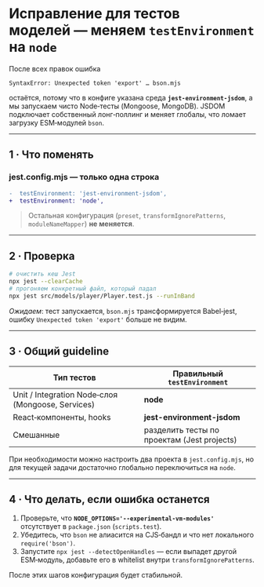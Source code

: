 
# Исправление для тестов моделей — меняем `testEnvironment` на `node`

После всех правок ошибка  
```
SyntaxError: Unexpected token 'export' … bson.mjs
```  
остаётся, потому что в конфиге указана среда **`jest-environment-jsdom`**, а мы
запускаем чисто Node‑тесты (Mongoose, MongoDB). JSDOM подключает собственный
лонг‑поллинг и меняет глобалы, что ломает загрузку ESM‑модулей `bson`.

---

## 1 · Что поменять

### jest.config.mjs — только одна строка

```diff
-  testEnvironment: 'jest-environment-jsdom',
+  testEnvironment: 'node',
```

> Остальная конфигурация (`preset`, `transformIgnorePatterns`, `moduleNameMapper`) **не меняется**.

---

## 2 · Проверка

```bash
# очистить кеш Jest
npx jest --clearCache
# прогоняем конкретный файл, который падал
npx jest src/models/player/Player.test.js --runInBand
```

*Ожидаем*: тест запускается, `bson.mjs` трансформируется Babel‑jest, ошибку
`Unexpected token 'export'` больше не видим.

---

## 3 · Общий guideline

| Тип тестов | Правильный `testEnvironment` |
|------------|-----------------------------|
| Unit / Integration Node‑слоя (Mongoose, Services) | **node** |
| React‑компоненты, hooks | **jest-environment-jsdom** |
| Смешанные | разделить тесты по проектам (Jest projects) |

При необходимости можно настроить два проекта в `jest.config.mjs`, но для
текущей задачи достаточно глобально переключиться на `node`.

---

## 4 · Что делать, если ошибка останется

1. Проверьте, что **`NODE_OPTIONS='--experimental-vm-modules'`** отсутствует в `package.json` (`scripts.test`).
2. Убедитесь, что `bson` не алиасится на CJS‑бандл и что нет локального `require('bson')`.
3. Запустите `npx jest --detectOpenHandles` — если выпадет другой ESM‑модуль,
   добавьте его в whitelist внутри `transformIgnorePatterns`.

После этих шагов конфигурация будет стабильной.
